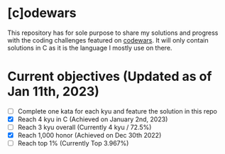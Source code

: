 # [c]odewars

This repository has for sole purpose to share my solutions and progress with the coding challenges featured on [codewars](https://www.codewars.com).
It will only contain solutions in C as it is the language I mostly use on there.

# Current objectives (Updated as of Jan 11th, 2023)
- [ ] Complete one kata for each kyu and feature the solution in this repo
- [X] Reach 4 kyu in C (Achieved on January 2nd, 2023)
- [ ] Reach 3 kyu overall (Currently 4 kyu / 72.5%)
- [X] Reach 1,000 honor (Achieved on Dec 30th 2022)
- [ ] Reach top 1% (Currently Top 3.967%)

